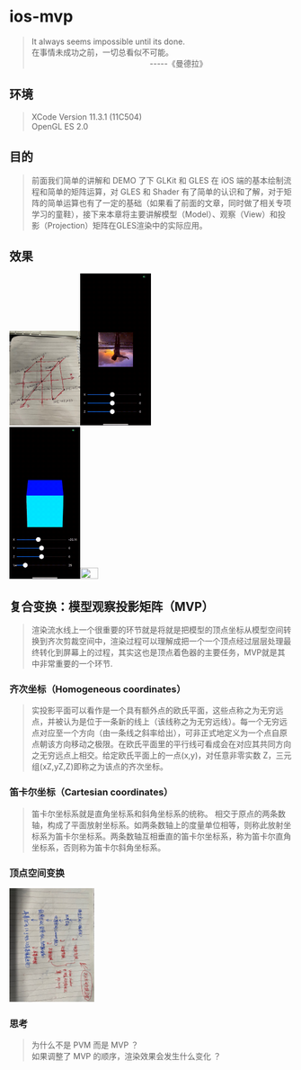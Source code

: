 # ios-mvp

>It always seems impossible until its done.<br>
在事情未成功之前，一切总看似不可能。<br>
　　　　　　　　　　　　　　　-----《曼德拉》

## 环境

>XCode Version 11.3.1 (11C504)<br>
OpenGL ES 2.0<br>

## 目的

>前面我们简单的讲解和 DEMO 了下 GLKit 和 GLES 在 iOS 端的基本绘制流程和简单的矩阵运算，对 GLES 和 Shader 有了简单的认识和了解，对于矩阵的简单运算也有了一定的基础（如果看了前面的文章，同时做了相关专项学习的童鞋），接下来本章将主要讲解模型（Model）、观察（View）和投影（Projection）矩阵在GLES渲染中的实际应用。

## 效果

<img src="../res/cube.jpeg" width="25%" height="25%"><img src="../res/image.gif" width="25%" height="25%"><br>
<img src="../res/colorcube.gif" width="25%" height="25%"><img src="../res/imgecube.gif" width="25%" height="25%">

## 复合变换：模型观察投影矩阵（MVP）

>渲染流水线上一个很重要的环节就是将就是把模型的顶点坐标从模型空间转换到齐次剪裁空间中，渲染过程可以理解成把一个一个顶点经过层层处理最终转化到屏幕上的过程，其实这也是顶点着色器的主要任务，MVP就是其中非常重要的一个环节.

### 齐次坐标（Homogeneous coordinates）
>实投影平面可以看作是一个具有额外点的欧氏平面，这些点称之为无穷远点，并被认为是位于一条新的线上（该线称之为无穷远线）。每一个无穷远点对应至一个方向（由一条线之斜率给出），可非正式地定义为一个点自原点朝该方向移动之极限。在欧氏平面里的平行线可看成会在对应其共同方向之无穷远点上相交。给定欧氏平面上的一点(x,y)，对任意非零实数 Z，三元组(xZ,yZ,Z)即称之为该点的齐次坐标。

### 笛卡尔坐标（Cartesian coordinates）
>笛卡尔坐标系就是直角坐标系和斜角坐标系的统称。 相交于原点的两条数轴，构成了平面放射坐标系。如两条数轴上的度量单位相等，则称此放射坐标系为笛卡尔坐标系。两条数轴互相垂直的笛卡尔坐标系，称为笛卡尔直角坐标系，否则称为笛卡尔斜角坐标系。

### 顶点空间变换

<img src="../res/v-des.jpeg" width="30%" height="30%">

### 思考
>为什么不是 PVM 而是 MVP ？<br>
>如果调整了 MVP 的顺序，渲染效果会发生什么变化 ？